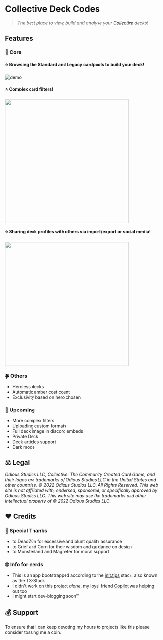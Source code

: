 # Collective Deck Codes

>_The best place to view, build and analyse your [Collective](https://www.collective.gg/) decks!_

## Features

### 🥇 Core

#### ⭐ Browsing the Standard and Legacy cardpools to build your deck!

![demo](https://media1.giphy.com/media/J3lVhHhZmK5BwLZE09/giphy.gif?cid=790b7611019eb0bf4473d141f2b0b2a19f1e628162a0b071&rid=giphy.gif)

#### ⭐ Complex card filters!

<img src="https://i.imgur.com/4e4M8Er.png" width=400/>

#### ⭐ Sharing deck profiles with others via import/export or social media!

<img src="https://i.imgur.com/sNFZyIz.png" width=400 />

### 🍀 Others

* Heroless decks
* Automatic amber cost count
* Exclusivity based on hero chosen

### 🚀 Upcoming

* More complex filters
* Uploading custom formats
* Full deck image in discord embeds
* Private Deck
* Deck articles support
* Dark mode

## ⚖️ Legal

_Odious Studios LLC, Collective: The Community Created Card Game, and their logos are trademarks of Odious Studios LLC in the United States and other countries. © 2022 Odious Studios LLC. All Rights Reserved. This web site is not affiliated with, endorsed, sponsored, or specifically approved by Odious Studios LLC. This web site may use the trademarks and other intellectual property of © 2022 Odious Studios LLC._

## :heart: Credits

### 👏 Special Thanks

* to DeadZ0n for excessive and blunt quality assurance
* to Grief and Corn for their wisdom and guidance on design
* to Monsterland and Magneter for moral support

### 🤓 Info for nerds

* This is an app bootstrapped according to the [init.tips](https://init.tips) stack, also known as the T3-Stack
* I didn't work on this project _alone_, my loyal friend [Copilot](https://github.com/features/copilot) was helping out too
* I might start dev-blogging soon™

## 💰 Support

To ensure that I can keep devoting my hours to projects like this please consider tossing me a coin.
